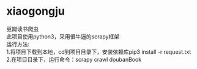 # xiaogongju
豆瓣读书爬虫  
此项目使用python3，采用很牛逼的scrapy框架  
运行方法:  
1.将项目下载到本地，cd到项目目录下，安装依赖库pip3 install -r request.txt  
2.在项目目录下，运行命令：scrapy crawl doubanBook  
